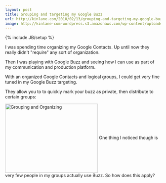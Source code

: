 ```yaml
---
layout: post
title: Grouping and targeting my Google Buzz
url: http://kinlane.com/2010/02/13/grouping-and-targeting-my-google-buzz/
image: http://kinlane-com-wordpress.s3.amazonaws.com/wp-content/uploads/2010/02/Grouping-and-Organizing-300x223.png
---
```

{% include JB/setup %}
<p>
     I was spending time organizing my Google Contacts. Up until now they really didn't "require" any sort of organization.
</p>

<p>
     Then I was playing with Google Buzz and seeing how I can use as part of my communication and production platform.
</p>

<p>
     With an organized Google Contacts and logical groups, I could get very fine tuned in my Google Buzz targeting.
</p>

<p>
     They allow you to to quickly mark your buzz as private, then distribute to certain groups:
</p>
<p>
     <img class="size-medium wp-image-1265 aligncenter" title="Grouping and Organizing" src="http://kinlane-com-wordpress.s3.amazonaws.com/wp-content/uploads/2010/02/Grouping-and-Organizing-300x223.png"  width="300" height="223" align="center" /> One thing I noticed though is very few people in my groups actually use Buzz. So how does this apply?
</p>